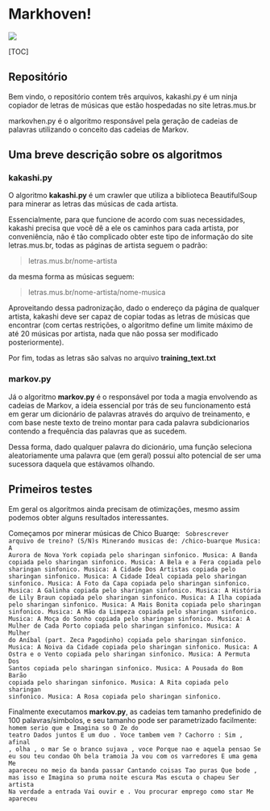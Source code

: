﻿Markhoven!
===================
![](https://upload.wikimedia.org/wikipedia/commons/thumb/7/70/AAMarkov.jpg/220px-AAMarkov.jpg)

[TOC]


## Repositório
Bem vindo, 
o repositório contem três arquivos, kakashi.py é um ninja copiador de letras de músicas que estão hospedadas no site letras.mus.br

markovhen.py é o algoritmo responsável pela geração de cadeias de palavras utilizando o conceito das cadeias de Markov.
	
## Uma breve descrição sobre os algoritmos
### kakashi.py

O algoritmo **kakashi.py** é um crawler que utiliza a biblioteca BeautifulSoup para minerar as letras das músicas de cada artista.
	
Essencialmente, para que funcione de acordo com suas necessidades, kakashi precisa que você dê a ele os caminhos para cada artista, por conveniência, não é tão complicado obter este tipo de informação do site letras.mus.br, todas as páginas de artista seguem o padrão:
> letras.mus.br/nome-artista

da mesma forma as músicas seguem:
> letras.mus.br/nome-artista/nome-musica

Aproveitando dessa padronização, dado o endereço da página de qualquer artista, kakashi deve ser capaz de copiar todas as letras de músicas que encontrar (com certas restrições, o algoritmo define um limite máximo de até 20 músicas por artista, nada que não possa ser modificado posteriormente).

Por fim, todas as letras são salvas no arquivo **training_text.txt**

### markov.py
Já o algoritmo **markov.py** é o responsável por toda a magia envolvendo as cadeias de Markov, a ideia essencial por trás de seu funcionamento está em gerar um dicionário de palavras através do arquivo de treinamento, e com base neste texto de treino montar para cada palavra subdicionarios contendo a frequência das palavras que as sucedem.

Dessa forma, dado qualquer palavra do dicionário, uma função seleciona aleatoriamente uma palavra que (em geral) possui alto potencial de ser uma sucessora daquela que estávamos olhando.

## Primeiros testes 

Em geral os algoritmos ainda precisam de otimizações, mesmo assim podemos obter alguns resultados interessantes.

Começamos por minerar músicas de Chico Buarqe:
<code>
Sobrescrever arquivo de treino? (S/N)s
Minerando musicas de: /chico-buarque
Musica: A Aurora de Nova York copiada pelo sharingan sinfonico.
Musica: A Banda copiada pelo sharingan sinfonico.
Musica: A Bela e a Fera copiada pelo sharingan sinfonico.
Musica: A Cidade Dos Artistas copiada pelo sharingan sinfonico.
Musica: A Cidade Ideal copiada pelo sharingan sinfonico.
Musica: A Foto da Capa copiada pelo sharingan sinfonico.
Musica: A Galinha copiada pelo sharingan sinfonico.
Musica: A História de Lily Braun copiada pelo sharingan sinfonico.
Musica: A Ilha copiada pelo sharingan sinfonico.
Musica: A Mais Bonita copiada pelo sharingan sinfonico.
Musica: A Mão da Limpeza copiada pelo sharingan sinfonico.
Musica: A Moça do Sonho copiada pelo sharingan sinfonico.
Musica: A Mulher de Cada Porto copiada pelo sharingan sinfonico.
Musica: A Mulher do Aníbal (part. Zeca Pagodinho) copiada pelo sharingan sinfonico.
Musica: A Noiva da Cidade copiada pelo sharingan sinfonico.
Musica: A Ostra e o Vento copiada pelo sharingan sinfonico.
Musica: A Permuta Dos Santos copiada pelo sharingan sinfonico.
Musica: A Pousada do Bom Barão copiada pelo sharingan sinfonico.
Musica: A Rita copiada pelo sharingan sinfonico.
Musica: A Rosa copiada pelo sharingan sinfonico.
</code>

Finalmente executamos **markov.py**, as cadeias tem tamanho predefinido de 100 palavras/simbolos, e seu tamanho pode ser parametrizado facilmente:
<code>
homem serio que e Imagina so O Ze do teatro 
Dados juntos E um duo . Voce tambem vem ? 
Cachorro : Sim , afinal , olha , o mar 
Se o branco sujava , voce Porque nao e aquela 
pensao Se eu sou teu condao Oh bela tramoia Ja 
vou com os varredores E uma gema Me apareceu no 
meio da banda passar Cantando coisas Tao puras Que bode 
, mas isso e Imagina so pruma noite escura Mas 
escuta o chapeu Ser artista Na verdade a entrada Vai 
ouvir e . Vou procurar emprego como star Me apareceu 
</code>






